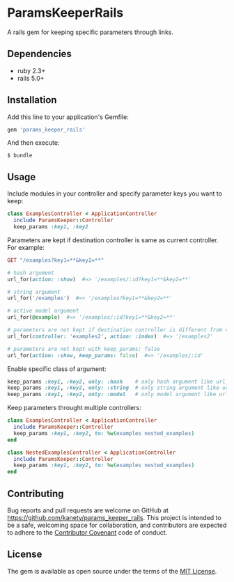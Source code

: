 # ParamsKeeperRails

A rails gem for keeping specific parameters through links.

## Dependencies

* ruby 2.3+
* rails 5.0+

## Installation

Add this line to your application's Gemfile:

```ruby
gem 'params_keeper_rails'
```

And then execute:

    $ bundle

## Usage

Include modules in your controller and specify parameter keys you want to keep:

```ruby
class ExamplesController < ApplicationController
  include ParamsKeeper::Controller
  keep_params :key1, :key2
```

Parameters are kept if destination controller is same as current controller.
For example:

```ruby
GET "/examples?key1=**&key2=**"

# hash argument
url_for(action: :show)  #=> '/examples/:id?key1=**&key2=**'

# string argument
url_for('/examples')  #=> '/examples?key1=**&key2=**'

# active model argument
url_for(@example)  #=> '/examples/:id?key1=**&key2=**'

# parameters are not kept if destination controller is different from current controller
url_for(controller: 'examples2', action: :index)  #=> '/examples2'

# parameters are not kept with keep_params: false
url_for(action: :show, keep_params: false)  #=> '/examples/:id'
```

Enable specific class of argument:

```ruby
keep_params :key1, :key2, only: :hash    # only hash argument like url_for(action: :show) keeps parameters
keep_params :key1, :key2, only: :string  # only string argument like url_for('/examples') keeps parameters
keep_params :key1, :key2, only: :model   # only model argument like url_for(@example) keeps parameters
```

Keep parameters throught multiple controllers:

```ruby
class ExamplesController < ApplicationController
  include ParamsKeeper::Controller
  keep_params :key1, :key2, to: %w(examples nested_examples)
end

class NestedExamplesController < ApplicationController
  include ParamsKeeper::Controller
  keep_params :key1, :key2, to: %w(examples nested_examples)
end
```

## Contributing

Bug reports and pull requests are welcome on GitHub at https://github.com/kanety/params_keeper_rails. This project is intended to be a safe, welcoming space for collaboration, and contributors are expected to adhere to the [Contributor Covenant](http://contributor-covenant.org) code of conduct.

## License

The gem is available as open source under the terms of the [MIT License](http://opensource.org/licenses/MIT).

